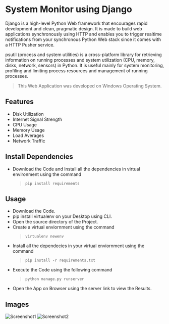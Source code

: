 # System Monitor using Django

Django is a high-level Python Web framework that encourages rapid development and clean, pragmatic design. It is made to build web applications synchronously using HTTP and enables you to trigger realtime notifications from your synchronous Python Web stack since it comes with a HTTP Pusher service. 

psutil (process and system utilities) is a cross-platform library for retrieving information on running processes and system utilization (CPU, memory, disks, network, sensors) in Python. It is useful mainly for system monitoring, profiling and limiting process resources and management of running processes.

> This Web Application was developed on Windows Operating System.

## Features

* Disk Utilization
* Internet Signal Strength
* CPU Usage
* Memory Usage
* Load Averages
* Network Traffic

## Install Dependencies

* Download the Code and Install all the dependencies in virtual environment using the command
  >  `pip install requirements`

## Usage

* Download the Code.
* pip install virtualenv on your Desktop using CLI.
* Open the source directory of the Project.
* Create a virtual enviornment using the command
  > `virtualenv newenv`
* Install all the dependecies in your virtual enviornment using the command
  > `pip install -r requirements.txt`
* Execute the Code using the following command
  > `python manage.py runserver`
* Open the App on Browser using the server link to view the Results.

## Images

![Screenshot1](https://user-images.githubusercontent.com/78525041/117362674-90525700-ae89-11eb-90f8-f84a6d48f759.png)
![Screenshot2](https://user-images.githubusercontent.com/78525041/116960688-278f9280-ac6f-11eb-81ae-a628f99d53a5.png)

